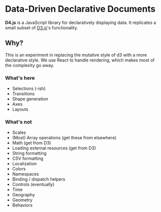 # Data-Driven Declarative Documents

**D4.js** is a JavaScript library for declaratively displaying data. It replicates a small subset of [D3.js](https://d3js.org)'s functionality.

## Why?

This is an experiment in replacing the mutative style of d3 with a more declarative style. We use React to handle rendering, which makes most of the complexity go away.

### What's here

* Selections (-ish)
* Transitions
* Shape generation
* Axes
* Layouts

### What's not

* Scales
* (Most) Array operations (get these from elsewhere)
* Math (get from D3)
* Loading external resources (get from D3)
* String formatting
* CSV formatting
* Localization
* Colors
* Namespaces
* Binding / dispatch helpers
* Controls (eventually)
* Time
* Geography
* Geometry
* Behaviors
